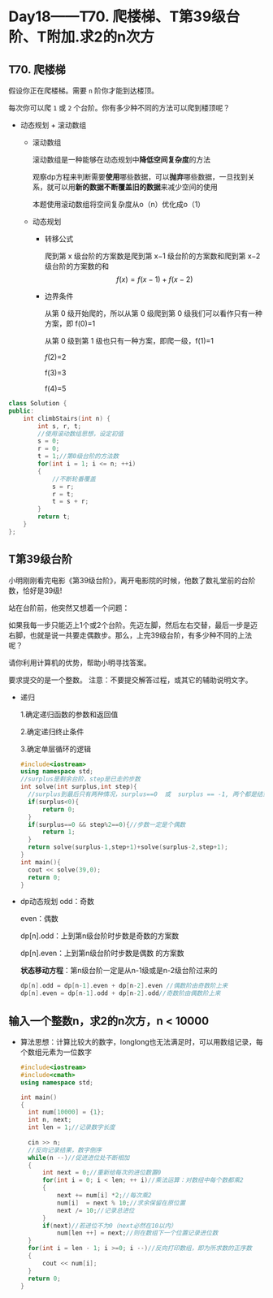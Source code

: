 # Day18——T70. 爬楼梯、T第39级台阶、T附加.求2的n次方

## T70. 爬楼梯

假设你正在爬楼梯。需要 `n` 阶你才能到达楼顶。

每次你可以爬 `1` 或 `2` 个台阶。你有多少种不同的方法可以爬到楼顶呢？

- 动态规划 + 滚动数组

  - 滚动数组

    滚动数组是一种能够在动态规划中**降低空间复杂度**的方法

    观察dp方程来判断需要**使用**哪些数据，可以**抛弃**哪些数据，一旦找到关系，就可以用**新的数据不断覆盖旧的数据**来减少空间的使用

    本题使用滚动数组将空间复杂度从o（n）优化成o（1）

  - 动态规划

    - 转移公式

      爬到第 x 级台阶的方案数是爬到第 x−1 级台阶的方案数和爬到第 x−2 级台阶的方案数的和
      $$
      f(x) = f(x - 1) + f(x - 2)
      $$
      

    - 边界条件

      从第 0 级开始爬的，所以从第 0 级爬到第 0 级我们可以看作只有一种方案，即 f(0)=1

      从第 0 级到第 1 级也只有一种方案，即爬一级，f(1)=1

      *f*(2)=2

      f(3)=3

      f(4)=5

```c++
class Solution {
public:
    int climbStairs(int n) {
        int s, r, t;
        //使用滚动数组思想，设定初值
        s = 0;
        r = 0;
        t = 1;//第0级台阶的方法数
        for(int i = 1; i <= n; ++i)
        {
            //不断轮番覆盖
            s = r;
            r = t;
            t = s + r;
        }
        return t;
    }
};
```



## T第39级台阶

小明刚刚看完电影《第39级台阶》，离开电影院的时候，他数了数礼堂前的台阶数，恰好是39级!

站在台阶前，他突然又想着一个问题：

如果我每一步只能迈上1个或2个台阶。先迈左脚，然后左右交替，最后一步是迈右脚，也就是说一共要走偶数步。那么，上完39级台阶，有多少种不同的上法呢？

请你利用计算机的优势，帮助小明寻找答案。

要求提交的是一个整数。
注意：不要提交解答过程，或其它的辅助说明文字。

- 递归

  1.确定递归函数的参数和返回值

  2.确定递归终止条件

  3.确定单层循环的逻辑

  ```c++
  #include<iostream>
  using namespace std;
  //surplus是剩余台阶，step是已走的步数
  int solve(int surplus,int step){
  	//surplus到最后只有两种情况，surplus==0  或  surplus == -1, 两个都是结束递归条件 
  	if(surplus<0){ 
  		return 0;
  	}
  	if(surplus==0 && step%2==0){//步数一定是个偶数
  		return 1;
  	}
  	return solve(surplus-1,step+1)+solve(surplus-2,step+1);
  }
  int main(){
  	cout << solve(39,0);
  	return 0;
  }
  ```

- dp动态规划
  odd：奇数

  even：偶数

  dp[n].odd：上到第n级台阶时步数是奇数的方案数

  dp[n].even：上到第n级台阶时步数是偶数 的方案数

  **状态移动方程**：第n级台阶一定是从n-1级或是n-2级台阶过来的

  ```c++
  dp[n].odd = dp[n-1].even + dp[n-2].even //偶数阶由奇数阶上来
  dp[n].even = dp[n-1].odd + dp[n-2].odd//奇数阶由偶数阶上来
  ```

  

## 输入一个整数n，求2的n次方，n < 10000

- 算法思想：计算比较大的数字，longlong也无法满足时，可以用数组记录，每个数组元素为一位数字

  ```c++
  #include<iostream>
  #include<cmath>
  using namespace std;
  
  int main()
  {
  	int num[10000] = {1};
  	int n, next; 
  	int len = 1;//记录数字长度
  	
  	cin >> n;
  	//反向记录结果，数字倒序
  	while(n --)//促进进位处不断相加
  	{
  		int next = 0;//重新给每次的进位数置0
  		for(int i = 0; i < len; ++ i)//乘法运算：对数组中每个数都乘2
  		{
  			next += num[i] *2;//每次乘2
  			num[i]  = next % 10;//求余保留在原位置
  			next /= 10;//记录总进位
  		}
  		if(next)//若进位不为0（next必然在10以内）
  			num[len ++] = next;//则在数组下一个位置记录进位数
  	}
  	for(int i = len - 1; i >=0; i --)//反向打印数组，即为所求数的正序数
  	{
  		cout << num[i];
  	}
  	return 0;
  }
  ```

  